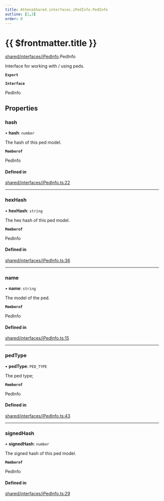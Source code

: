 ```yaml
---
title: AthenaShared.interfaces.iPedInfo.PedInfo
outline: [1,3]
order: 0
---
```


# {{ $frontmatter.title }}


[shared/interfaces/iPedInfo](../modules/shared_interfaces_iPedInfo.md).PedInfo

Interface for working with / using peds.

**`Export`**

**`Interface`**

PedInfo

## Properties

### hash

• **hash**: `number`

The hash of this ped model.

**`Memberof`**

PedInfo

#### Defined in

[shared/interfaces/iPedInfo.ts:22](https://github.com/Stuyk/altv-athena/blob/c82c34f/src/core/shared/interfaces/iPedInfo.ts#L22)

___

### hexHash

• **hexHash**: `string`

The hex hash of this ped model.

**`Memberof`**

PedInfo

#### Defined in

[shared/interfaces/iPedInfo.ts:36](https://github.com/Stuyk/altv-athena/blob/c82c34f/src/core/shared/interfaces/iPedInfo.ts#L36)

___

### name

• **name**: `string`

The model of the ped.

**`Memberof`**

PedInfo

#### Defined in

[shared/interfaces/iPedInfo.ts:15](https://github.com/Stuyk/altv-athena/blob/c82c34f/src/core/shared/interfaces/iPedInfo.ts#L15)

___

### pedType

• **pedType**: `PED_TYPE`

The ped type;

**`Memberof`**

PedInfo

#### Defined in

[shared/interfaces/iPedInfo.ts:43](https://github.com/Stuyk/altv-athena/blob/c82c34f/src/core/shared/interfaces/iPedInfo.ts#L43)

___

### signedHash

• **signedHash**: `number`

The signed hash of this ped model.

**`Memberof`**

PedInfo

#### Defined in

[shared/interfaces/iPedInfo.ts:29](https://github.com/Stuyk/altv-athena/blob/c82c34f/src/core/shared/interfaces/iPedInfo.ts#L29)
